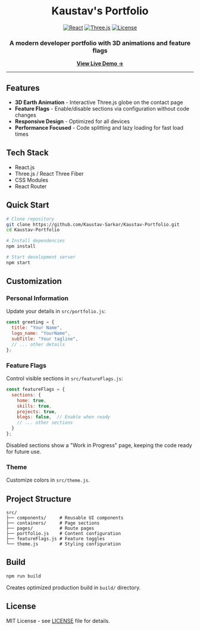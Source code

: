 <div align="center">
  
# Kaustav's Portfolio
  
  [![React](https://img.shields.io/badge/React-61DAFB?style=for-the-badge&logo=react&logoColor=black)](https://reactjs.org/)
  [![Three.js](https://img.shields.io/badge/Three.js-black?style=for-the-badge&logo=three.js&logoColor=white)](https://threejs.org/)
  [![License](https://img.shields.io/badge/License-MIT-yellow.svg?style=for-the-badge)](LICENSE)
  
  <h3>A modern developer portfolio with 3D animations and feature flags</h3>
  
  **[View Live Demo →](https://kaustavsarkar.dev)**
  
</div>

---

## Features

- **3D Earth Animation** - Interactive Three.js globe on the contact page
- **Feature Flags** - Enable/disable sections via configuration without code changes
- **Responsive Design** - Optimized for all devices
- **Performance Focused** - Code splitting and lazy loading for fast load times

## Tech Stack

- React.js
- Three.js / React Three Fiber
- CSS Modules
- React Router

## Quick Start

```bash
# Clone repository
git clone https://github.com/Kaustav-Sarkar/Kaustav-Portfolio.git
cd Kaustav-Portfolio

# Install dependencies
npm install

# Start development server
npm start
```

## Customization

### Personal Information

Update your details in `src/portfolio.js`:

```javascript
const greeting = {
  title: "Your Name",
  logo_name: "YourName",
  subTitle: "Your tagline",
  // ... other details
};
```

### Feature Flags

Control visible sections in `src/featureFlags.js`:

```javascript
const featureFlags = {
  sections: {
    home: true,
    skills: true,
    projects: true,
    blogs: false,  // Enable when ready
    // ... other sections
  }
};
```

Disabled sections show a "Work in Progress" page, keeping the code ready for future use.

### Theme

Customize colors in `src/theme.js`.

## Project Structure

```
src/
├── components/     # Reusable UI components
├── containers/     # Page sections
├── pages/          # Route pages
├── portfolio.js    # Content configuration
├── featureFlags.js # Feature toggles
└── theme.js        # Styling configuration
```

## Build

```bash
npm run build
```

Creates optimized production build in `build/` directory.

## License

MIT License - see [LICENSE](LICENSE) file for details.
